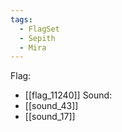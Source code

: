```yaml
---
tags:
  - FlagSet
  - Sepith
  - Mira
---
```

Flag:
- [[flag_11240]]
Sound:
- [[sound_43]]
- [[sound_17]]
